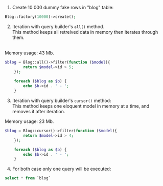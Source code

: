 1. Create 10 000 dummy fake rows in "blog" table:

 ```php  
 Blog::factory(10000)->create();
```

2. Iteration with query builder's ```all()``` method.<br/>
   This method keeps all retreived data in memory then iterates through them.
<br/>
Memory usage: 43 Mb.

```php 
$blog = Blog::all()->filter(function ($model){
        return $model->id > 5;
    });
    
    foreach ($blog as $b) {
        echo $b->id . ' - ';
    }
```


3. Iteration with query builder's ```cursor()``` method: <br/>
   This method keeps one eloquent model in memory at a time, and removes it after iteration. <br/>

Memory usage: 23 Mb.

```php 
$blog = Blog::cursor()->filter(function ($model){
        return $model->id > 4;
    });

    foreach ($blog as $b) {
        echo $b->id . ' - ';
    }
```

4. For both case only one query will be executed:

```sql 
select * from `blog`
```

